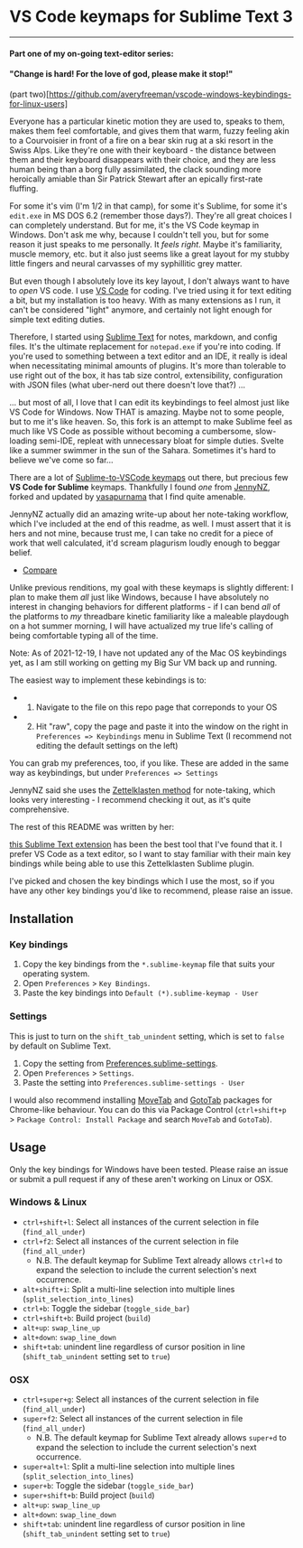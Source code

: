 # VS Code keymaps for Sublime Text 3

---

#### Part one of my on-going text-editor series:

#### "Change is hard! For the love of god, please make it stop!"

(part two)[https://github.com/averyfreeman/vscode-windows-keybindings-for-linux-users]

Everyone has a particular kinetic motion they are used to, speaks to them, makes them feel comfortable, and gives them that warm, fuzzy feeling akin to a Courvoisier in front of a fire on a bear skin rug at a ski resort in the Swiss Alps. Like they're one with their keyboard - the distance between them and their keyboard disappears with their choice, and they are less human being than a borg fully assimilated, the clack sounding more heroically amiable than Sir Patrick Stewart after an epically first-rate fluffing. 

For some it's vim (I'm 1/2 in that camp), for some it's Sublime, for some it's `edit.exe` in MS DOS 6.2 (remember those days?). They're all great choices I can completely understand. But for me, it's the VS Code keymap in Windows.  Don't ask me why, because I couldn't tell you, but for some reason it just speaks to me personally.  It *feels right*.  Maybe it's familiarity, muscle memory, etc. but it also just seems like a great layout for my stubby little fingers and neural carvasses of my syphillitic grey matter. 

But even though I absolutely love its key layout, I don't always want to have to *open* VS code. I use [VS Code](https://code.visualstudio.com/) for coding. I've tried using it for text editing a bit, but my installation is too heavy. With as many extensions as I run, it can't be considered "light" anymore, and certainly not light enough for simple text editing duties.

Therefore, I started using [Sublime Text](https://www.sublimetext.com) for notes, markdown, and config files. It's the ultimate replacement for `notepad.exe` if you're into coding. If you're used to something between a text editor and an IDE, it really is ideal when necessitating minimal amounts of plugins. It's more than tolerable to use right out of the box, it has tab size control, extensibility, configuration with JSON files (what uber-nerd out there doesn't love that?) ... 

... but most of all, I love that I can edit its keybindings to feel almost just like VS Code for Windows. Now THAT is amazing. Maybe not to some people, but to me it's like heaven. So, this fork is an attempt to make Sublime feel as much like VS Code as possible without becoming a cumbersome, slow-loading semi-IDE, repleat with unnecessary bloat for simple duties. Svelte like a summer swimmer in the sun of the Sahara. Sometimes it's hard to believe we've come so far... 

There are a lot of [Sublime-to-VSCode keymaps](https://marketplace.visualstudio.com/items?itemName=ms-vscode.sublime-keybindings) out there, but precious few **VS Code for Sublime** keymaps. Thankfully I found *one* from [JennyNZ](https://github.com/jennynz/vscode-keybindings-for-sublime), forked and updated by [yasapurnama](https://github.com/yasapurnama/vscode-keybindings-for-sublime) that I find quite amenable.

JennyNZ actually did an amazing write-up about her note-taking workflow, which I've included at the end of this readme, as well.  I must assert that it is hers and not mine, because trust me, I can take no credit for a piece of work that well calculated, it'd scream plagurism loudly enough to beggar belief.

- [Compare](<(https://github.com/jennynz/vscode-keybindings-for-sublime/compare/master...yasapurnama:master)>)

Unlike previous renditions, my goal with these keymaps is slightly different: I plan to make them *all* just like Windows, because I have absolutely no interest in changing behaviors for different platforms - if I can bend *all* of the platforms to *my* threadbare kinetic familiarity like a maleable playdough on a hot summer morning, I will have actualized my true life's calling of being comfortable typing all of the time.

Note:  As of 2021-12-19, I have not updated any of the Mac OS keybindings yet, as I am still working on getting my Big Sur VM back up and running.

The easiest way to implement these kebindings is to:
 - 1. Navigate to the file on this repo page that correponds to your OS
 - 2. Hit "raw", copy the page and paste it into the window on the right in `Preferences => Keybindings` menu in Sublime Text
(I recommend not editing the default settings on the left)

You can grab my preferences, too, if you like. These are added in the same way as keybindings, but under `Preferences => Settings`

JennyNZ said she uses the [Zettelklasten method](https://zettelkasten.de/) for note-taking, which looks very interesting - I recommend checking it out, as it's quite comprehensive.

The rest of this README was written by her:

[this Sublime Text extension](https://github.com/renerocksai/sublime_zk) has been the best tool that I've found that it. I prefer VS Code as a text editor, so I want to stay familiar with their main key bindings while being able to use this Zettelklasten Sublime plugin.

I've picked and chosen the key bindings which I use the most, so if you have any other key bindings you'd like to recommend, please raise an issue.

## Installation

### Key bindings

1. Copy the key bindings from the `*.sublime-keymap` file that suits your operating system.
2. Open `Preferences` > `Key Bindings`.
3. Paste the key bindings into `Default (*).sublime-keymap - User`

### Settings

This is just to turn on the `shift_tab_unindent` setting, which is set to `false` by default on Sublime Text.

1. Copy the setting from [Preferences.sublime-settings](Preferences.sublime-settings).
2. Open `Preferences` > `Settings`.
3. Paste the setting into `Preferences.sublime-settings - User`

I would also recommend installing [MoveTab](https://github.com/SublimeText/MoveTab) and [GotoTab](https://github.com/SublimeText/GotoTab) packages for Chrome-like behaviour. You can do this via Package Control (`ctrl+shift+p` > `Package Control: Install Package` and search `MoveTab` and `GotoTab`).

## Usage

Only the key bindings for Windows have been tested. Please raise an issue or submit a pull request if any of these aren't working on Linux or OSX.

### Windows & Linux

- `ctrl+shift+l`: Select all instances of the current selection in file (`find_all_under`)
- `ctrl+f2`: Select all instances of the current selection in file (`find_all_under`)
  - N.B. The default keymap for Sublime Text already allows `ctrl+d` to expand the selection to include the current selection's next occurrence.
- `alt+shift+i`: Split a multi-line selection into multiple lines (`split_selection_into_lines`)
- `ctrl+b`: Toggle the sidebar (`toggle_side_bar`)
- `ctrl+shift+b`: Build project (`build`)
- `alt+up`: `swap_line_up`
- `alt+down`: `swap_line_down`
- `shift+tab`: unindent line regardless of cursor position in line (`shift_tab_unindent` setting set to `true`)

### OSX

- `ctrl+super+g`: Select all instances of the current selection in file (`find_all_under`)
- `super+f2`: Select all instances of the current selection in file (`find_all_under`)
  - N.B. The default keymap for Sublime Text already allows `super+d` to expand the selection to include the current selection's next occurrence.
- `super+alt+l`: Split a multi-line selection into multiple lines (`split_selection_into_lines`)
- `super+b`: Toggle the sidebar (`toggle_side_bar`)
- `super+shift+b`: Build project (`build`)
- `alt+up`: `swap_line_up`
- `alt+down`: `swap_line_down`
- `shift+tab`: unindent line regardless of cursor position in line (`shift_tab_unindent` setting set to `true`)
